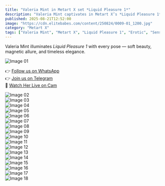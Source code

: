```yaml
---
title: "Valeria Mint in Metart X set *Liquid Pleasure 1*"
description: "Valeria Mint captivates in Metart X’s *Liquid Pleasure 1* — an elegant blend of sensuality, grace, and raw allure."
published: 2025-08-21T12:52:00
image: "https://cdn.elitebabes.com/content/250824/0009-01_1200.jpg"
category: "Metart X"
tags: ["Valeria Mint", "Metart X", "Liquid Pleasure 1", "Erotic", "Sensual"]
---
```


Valeria Mint illuminates *Liquid Pleasure 1* with every pose — soft beauty, magnetic allure, and timeless elegance.

![Image 01](https://cdn.elitebabes.com/content/250824/0009-01_1200.jpg)

👉 [Follow us on WhatsApp](https://redirecting-kappa.vercel.app/)  
👉 [Join us on Telegram](https://redirecting-kappa.vercel.app/)  
🔞 [Watch Her Live on Cam](https://redirecting-kappa.vercel.app/)

![Image 02](https://cdn.elitebabes.com/content/250824/0009-02_1200.jpg)  
![Image 03](https://cdn.elitebabes.com/content/250824/0009-03_1200.jpg)  
![Image 04](https://cdn.elitebabes.com/content/250824/0009-04_1200.jpg)  
![Image 05](https://cdn.elitebabes.com/content/250824/0009-05_1200.jpg)  
![Image 06](https://cdn.elitebabes.com/content/250824/0009-06_1200.jpg)  
![Image 07](https://cdn.elitebabes.com/content/250824/0009-07_1200.jpg)  
![Image 08](https://cdn.elitebabes.com/content/250824/0009-08_1200.jpg)  
![Image 09](https://cdn.elitebabes.com/content/250824/0009-09_1200.jpg)  
![Image 10](https://cdn.elitebabes.com/content/250824/0009-10_1200.jpg)  
![Image 11](https://cdn.elitebabes.com/content/250824/0009-11_1200.jpg)  
![Image 12](https://cdn.elitebabes.com/content/250824/0009-12_1200.jpg)  
![Image 13](https://cdn.elitebabes.com/content/250824/0009-13_1200.jpg)  
![Image 14](https://cdn.elitebabes.com/content/250824/0009-14_1200.jpg)  
![Image 15](https://cdn.elitebabes.com/content/250824/0009-15_1200.jpg)  
![Image 16](https://cdn.elitebabes.com/content/250824/0009-16_1200.jpg)  
![Image 17](https://cdn.elitebabes.com/content/250824/0009-17_1200.jpg)  
![Image 18](https://cdn.elitebabes.com/content/250824/0009-18_1200.jpg)